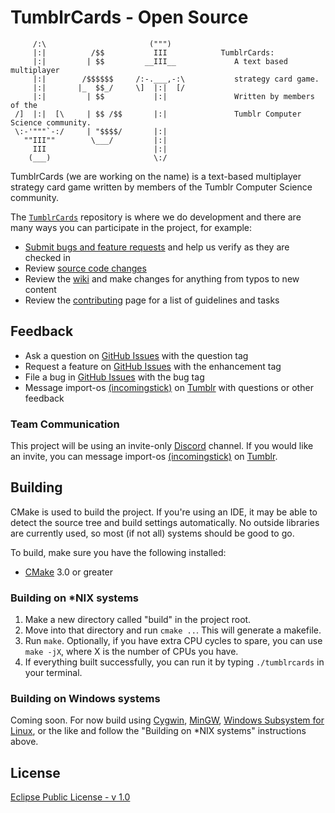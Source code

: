 # TumblrCards - Open Source

```
     /:\                       (""")
     |:|          /$$           III            TumblrCards:
     |:|         | $$         __III__             A text based multiplayer
     |:|        /$$$$$$     /:-.___,-:\           strategy card game.
     |:|       |_  $$_/     \]  |:|  [/
     |:|         | $$           |:|               Written by members of the
 /]  |:|  [\     | $$ /$$       |:|               Tumblr Computer Science community.
 \:-'"""`-:/     | "$$$$/       |:|
   ""III""        \___/         |:|
     III                        |:|
    (___)                       \:/
```

TumblrCards (we are working on the name) is a text-based multiplayer strategy card game written by members of the Tumblr Computer Science community.

The [`TumblrCards`](https://github.com/TumblrCommunity/TumblrCards) repository is where we do development and there are many ways you can participate in the project, for example:

* [Submit bugs and feature requests](https://github.com/TumblrCommunity/TumblrCards/issues) and help us verify as they are checked in
* Review [source code changes](https://github.com/TumblrCommunity/TumblrCards/pulls)
* Review the [wiki](https://github.com/TumblrCommunity/TumblrCards/wiki) and make changes for anything from typos to new content
* Review the [contributing](.github/CONTRIBUTING.md) page for a list of guidelines and tasks


## Feedback

* Ask a question on [GitHub Issues](https://github.com/TumblrCommunity/TumblrCards/issues) with the question tag
* Request a feature on [GitHub Issues](https://github.com/TumblrCommunity/TumblrCards/issues) with the enhancement tag
* File a bug in [GitHub Issues](https://github.com/TumblrCommunity/TumblrCards/issues) with the bug tag
* Message import-os [(incomingstick)](https://github.com/incomingstick) on [Tumblr](https://import-os.tumblr.com/ask) with questions or other feedback

### Team Communication

This project will be using an invite-only [Discord](https://www.discordapp.com) channel. If you would like an invite, you can message import-os [(incomingstick)](https://github.com/incomingstick) on [Tumblr](https://import-os.tumblr.com/ask).

## Building

CMake is used to build the project. If you're using an IDE, it may be able to detect the source tree and build settings automatically. No outside libraries are currently used, so most (if not all) systems should be good to go.

To build, make sure you have the following installed:
* [CMake](https://cmake.org/) 3.0 or greater

### Building on *NIX systems

1. Make a new directory called "build" in the project root. 
2. Move into that directory and run `cmake ..`. This will generate a makefile.
3. Run `make`. Optionally, if you have extra CPU cycles to spare, you can use `make -jX`, where X is the number of CPUs you have.
4. If everything built successfully, you can run it by typing `./tumblrcards` in your terminal.

### Building on Windows systems

Coming soon. For now build using [Cygwin](https://www.cygwin.com/), [MinGW](http://www.mingw.org/), [Windows Subsystem for Linux](https://msdn.microsoft.com/en-us/commandline/wsl/about), or the like and follow the "Building on *NIX systems" instructions above.

## License
[Eclipse Public License - v 1.0](LICENSE)

